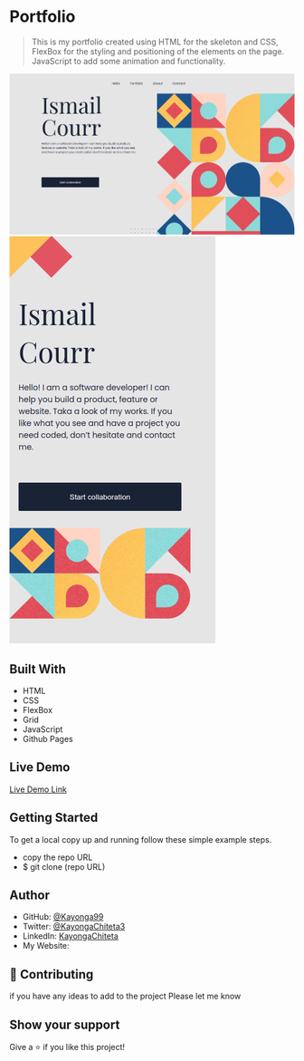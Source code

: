# Portfolio

> This is my portfolio created using HTML for the skeleton and CSS, FlexBox for the styling and positioning of the elements on the page. JavaScript to add some animation and functionality.

![screenshot](img/screenshot2.png)
![screenshot](img/screenshot.png)

## Built With

- HTML
- CSS
- FlexBox
- Grid
- JavaScript
- Github Pages

## Live Demo

[Live Demo Link](https://remarkable-torte-e885c5.netlify.app/)

## Getting Started

To get a local copy up and running follow these simple example steps.

- copy the repo URL
- $ git clone (repo URL)

## Author

- GitHub: [@Kayonga99](https://github.com/Kayonga99)
- Twitter: [@KayongaChiteta3](https://twitter.com/KayongaChiteta3)
- LinkedIn: [KayongaChiteta](https://www.linkedin.com/in/kayongac/)
- My Website: []()

## 🤝 Contributing

if you have any ideas to add to the project Please let me know

## Show your support

Give a ⭐️ if you like this project!
